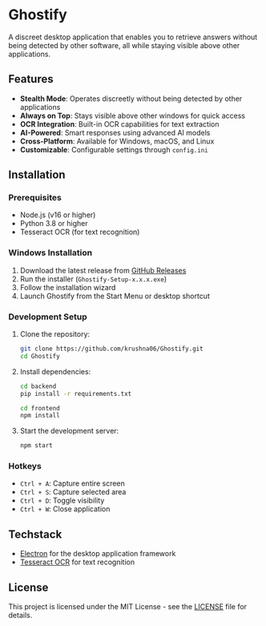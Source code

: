 # Ghostify

A discreet desktop application that enables you to retrieve answers without being detected by other software, all while staying visible above other applications.

## Features

- **Stealth Mode**: Operates discreetly without being detected by other applications
- **Always on Top**: Stays visible above other windows for quick access
- **OCR Integration**: Built-in OCR capabilities for text extraction
- **AI-Powered**: Smart responses using advanced AI models
- **Cross-Platform**: Available for Windows, macOS, and Linux
- **Customizable**: Configurable settings through `config.ini`

## Installation

### Prerequisites

- Node.js (v16 or higher)
- Python 3.8 or higher
- Tesseract OCR (for text recognition)

### Windows Installation

1. Download the latest release from [GitHub Releases](https://github.com/krushna06/Ghostify/releases)
2. Run the installer (`Ghostify-Setup-x.x.x.exe`)
3. Follow the installation wizard
4. Launch Ghostify from the Start Menu or desktop shortcut

### Development Setup

1. Clone the repository:
   ```bash
   git clone https://github.com/krushna06/Ghostify.git
   cd Ghostify
   ```

2. Install dependencies:
   ```bash
   cd backend
   pip install -r requirements.txt

   cd frontend
   npm install
   ```

3. Start the development server:
   ```bash
   npm start
   ```
### Hotkeys

- `Ctrl + A`: Capture entire screen
- `Ctrl + S`: Capture selected area
- `Ctrl + D`: Toggle visibility
- `Ctrl + W`: Close application


## Techstack

- [Electron](https://www.electronjs.org/) for the desktop application framework
- [Tesseract OCR](https://github.com/tesseract-ocr/tesseract) for text recognition

## License

This project is licensed under the MIT License - see the [LICENSE](LICENSE) file for details.